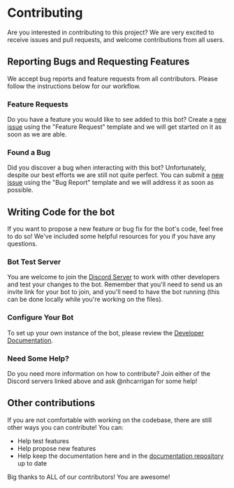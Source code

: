 # Contributing

Are you interested in contributing to this project? We are very excited to receive issues and pull requests, and welcome contributions from all users.

## Reporting Bugs and Requesting Features

We accept bug reports and feature requests from all contributors. Please follow the instructions below for our workflow.

### Feature Requests

Do you have a feature you would like to see added to this bot? Create a [new issue](https://github.com/nhcarrigan/discord-bot/issues/new/choose) using the "Feature Request" template and we will get started on it as soon as we are able.

### Found a Bug

Did you discover a bug when interacting with this bot? Unfortunately, despite our best efforts we are still not quite perfect. You can submit a [new issue](https://github.com/nhcarrigan/discord-bot/issues/new/choose) using the "Bug Report" template and we will address it as soon as possible.

## Writing Code for the bot

If you want to propose a new feature or bug fix for the bot's code, feel free to do so! We've included some helpful resources for you if you have any questions.

### Bot Test Server

You are welcome to join the [Discord Server](https://discord.gg/PHqDbkg) to work with other developers and test your changes to the bot. Remember that you'll need to send us an invite link for your bot to join, and you'll need to have the bot running (this can be done locally while you're working on the files).

### Configure Your Bot

To set up your own instance of the bot, please review the [Developer Documentation](https://www.nhcarrigan.com/discord-bot-documentation/).

### Need Some Help?

Do you need more information on how to contribute? Join either of the Discord servers linked above and ask @nhcarrigan for some help!

## Other contributions

If you are not comfortable with working on the codebase, there are still other ways you can contribute! You can:
- Help test features
- Help propose new features
- Help keep the documentation here and in the [documentation repository](https://github.com/nhcarrigan/discord-bot-documentation/) up to date

Big thanks to ALL of our contributors! You are awesome! 
